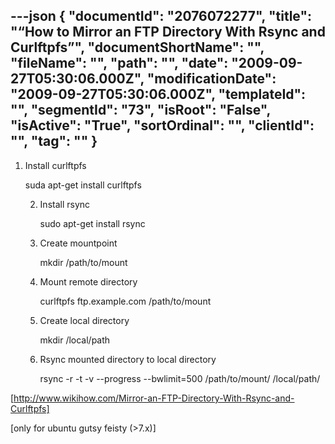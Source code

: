 ---json
{
  "documentId": "2076072277",
  "title": "“How to Mirror an FTP Directory With Rsync and Curlftpfs”",
  "documentShortName": "",
  "fileName": "",
  "path": "",
  "date": "2009-09-27T05:30:06.000Z",
  "modificationDate": "2009-09-27T05:30:06.000Z",
  "templateId": "",
  "segmentId": "73",
  "isRoot": "False",
  "isActive": "True",
  "sortOrdinal": "",
  "clientId": "",
  "tag": ""
}
---

1. Install curlftpfs

      suda apt-get install curlftpfs

   2. Install rsync

      sudo apt-get install rsync

   3. Create mountpoint

      mkdir /path/to/mount

   4. Mount remote directory

      curlftpfs ftp.example.com /path/to/mount

   5. Create local directory

      mkdir /local/path

   6. Rsync mounted directory to local directory

      rsync -r -t -v --progress --bwlimit=500 /path/to/mount/ /local/path/

[http://www.wikihow.com/Mirror-an-FTP-Directory-With-Rsync-and-Curlftpfs]

[only for ubuntu gutsy feisty (&gt;7.x)]
